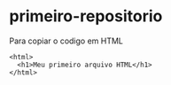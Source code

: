 # primeiro-repositorio

Para copiar o codigo em HTML
```
<html>
  <h1>Meu primeiro arquivo HTML</h1>
</html>  
```
